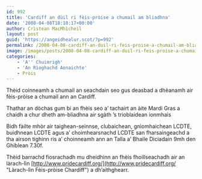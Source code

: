 ```yaml
---
id: 992
title: 'Cardiff an dùil ri fèis-pròise a chumail am bliadhna'
date: '2008-04-08T18:10:17+00:00'
author: Crìstean MacMhìcheil
layout: post
guid: 'https://angeidhealur.scot/?p=992'
permalink: /2008-04-08-cardiff-an-duil-ri-feis-proise-a-chumail-am-bliadhna/
image: /images/posts/2008-04-08-cardiff-an-duil-ri-feis-proise-a-chumail-am-bliadhna.webp
categories:
    - 'A'' Chuimrigh'
    - 'An Rìoghachd Aonaichte'
    - Pròis
---
```


Thèid coinneamh a chumail an seachdain seo gus deasbad a dhèanamh air fèis-pròise a chumail ann an Cardiff.

Thathar an dòchas gum bi an fhèis seo a’ tachairt an àite Mardi Gras a chaidh a chur dheth am-bliadhna air sgàth ’s trioblaidean ionmhais

Bidh fàilte mhòr air taighean-seinnse, clubaichean, gnìomhaichean LCDTE, buidhnean LCDTE agus a’ choimhearsnachd LCDTE san fharsaingeachd a tha airson tighinn ris a’ choinneamh ann an Talla a’ Bhaile Diciadain 9mh den Ghiblean 7.30f.

Thèid barrachd fiosrachadh mu dheidhinn an fhèis fhoillseachadh air an làrach-lìn [http://www.pridecardiff.org/](http://www.pridecardiff.org/ "Làrach-lìn Fèis-pròise Chardiff") a dh’aithghearr.
